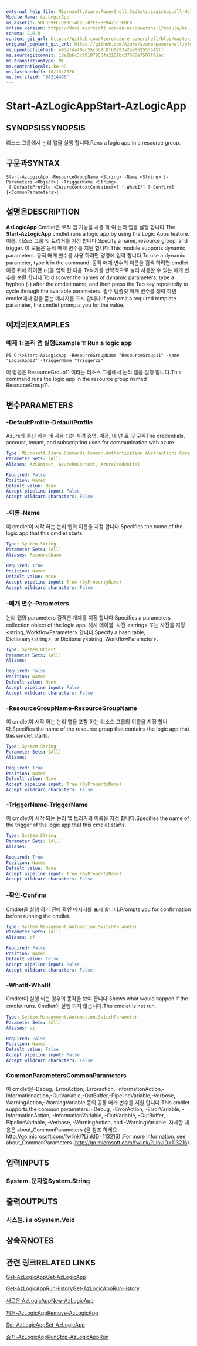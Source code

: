 ```yaml
---
external help file: Microsoft.Azure.PowerShell.Cmdlets.LogicApp.dll-Help.xml
Module Name: Az.LogicApp
ms.assetid: 50C359FC-D98C-4C2C-87EE-BE9A25C3EDC6
online version: https://docs.microsoft.com/en-us/powershell/module/az.logicapp/start-azlogicapp
schema: 2.0.0
content_git_url: https://github.com/Azure/azure-powershell/blob/master/src/LogicApp/LogicApp/help/Start-AzLogicApp.md
original_content_git_url: https://github.com/Azure/azure-powershell/blob/master/src/LogicApp/LogicApp/help/Start-AzLogicApp.md
ms.openlocfilehash: e93efdaf8ec55c3b7c8fb0793a24e062553545ff
ms.sourcegitcommit: 1de2b6c3c99197958fa2101bc37680e7507f91ac
ms.translationtype: MT
ms.contentlocale: ko-KR
ms.lasthandoff: 10/13/2020
ms.locfileid: "94214466"
---
```

# <span data-ttu-id="8b2f6-101">Start-AzLogicApp</span><span class="sxs-lookup"><span data-stu-id="8b2f6-101">Start-AzLogicApp</span></span>

## <span data-ttu-id="8b2f6-102">SYNOPSIS</span><span class="sxs-lookup"><span data-stu-id="8b2f6-102">SYNOPSIS</span></span>
<span data-ttu-id="8b2f6-103">리소스 그룹에서 논리 앱을 실행 합니다.</span><span class="sxs-lookup"><span data-stu-id="8b2f6-103">Runs a logic app in a resource group.</span></span>

## <span data-ttu-id="8b2f6-104">구문과</span><span class="sxs-lookup"><span data-stu-id="8b2f6-104">SYNTAX</span></span>

```
Start-AzLogicApp -ResourceGroupName <String> -Name <String> [-Parameters <Object>] -TriggerName <String>
 [-DefaultProfile <IAzureContextContainer>] [-WhatIf] [-Confirm] [<CommonParameters>]
```

## <span data-ttu-id="8b2f6-105">설명은</span><span class="sxs-lookup"><span data-stu-id="8b2f6-105">DESCRIPTION</span></span>
<span data-ttu-id="8b2f6-106">**AzLogicApp** Cmdlet은 로직 앱 기능을 사용 하 여 논리 앱을 실행 합니다.</span><span class="sxs-lookup"><span data-stu-id="8b2f6-106">The **Start-AzLogicApp** cmdlet runs a logic app by using the Logic Apps feature.</span></span>
<span data-ttu-id="8b2f6-107">이름, 리소스 그룹 및 트리거를 지정 합니다.</span><span class="sxs-lookup"><span data-stu-id="8b2f6-107">Specify a name, resource group, and trigger.</span></span>
<span data-ttu-id="8b2f6-108">이 모듈은 동적 매개 변수를 지원 합니다.</span><span class="sxs-lookup"><span data-stu-id="8b2f6-108">This module supports dynamic parameters.</span></span>
<span data-ttu-id="8b2f6-109">동적 매개 변수를 사용 하려면 명령에 입력 합니다.</span><span class="sxs-lookup"><span data-stu-id="8b2f6-109">To use a dynamic parameter, type it in the command.</span></span>
<span data-ttu-id="8b2f6-110">동적 매개 변수의 이름을 검색 하려면 cmdlet 이름 뒤에 하이픈 (-)을 입력 한 다음 Tab 키를 반복적으로 눌러 사용할 수 있는 매개 변수를 순환 합니다.</span><span class="sxs-lookup"><span data-stu-id="8b2f6-110">To discover the names of dynamic parameters, type a hyphen (-) after the cmdlet name, and then press the Tab key repeatedly to cycle through the available parameters.</span></span>
<span data-ttu-id="8b2f6-111">필수 템플릿 매개 변수를 생략 하면 cmdlet에서 값을 묻는 메시지를 표시 합니다.</span><span class="sxs-lookup"><span data-stu-id="8b2f6-111">If you omit a required template parameter, the cmdlet prompts you for the value.</span></span>

## <span data-ttu-id="8b2f6-112">예제의</span><span class="sxs-lookup"><span data-stu-id="8b2f6-112">EXAMPLES</span></span>

### <span data-ttu-id="8b2f6-113">예제 1: 논리 앱 실행</span><span class="sxs-lookup"><span data-stu-id="8b2f6-113">Example 1: Run a logic app</span></span>
```
PS C:\>Start-AzLogicApp -ResourceGroupName "ResourceGroup11" -Name "LogicApp03" -TriggerName "Trigger22"
```

<span data-ttu-id="8b2f6-114">이 명령은 ResourceGroup11 이라는 리소스 그룹에서 논리 앱을 실행 합니다.</span><span class="sxs-lookup"><span data-stu-id="8b2f6-114">This command runs the logic app in the resource group named ResourceGroup11.</span></span>

## <span data-ttu-id="8b2f6-115">변수</span><span class="sxs-lookup"><span data-stu-id="8b2f6-115">PARAMETERS</span></span>

### <span data-ttu-id="8b2f6-116">-DefaultProfile</span><span class="sxs-lookup"><span data-stu-id="8b2f6-116">-DefaultProfile</span></span>
<span data-ttu-id="8b2f6-117">Azure와 통신 하는 데 사용 되는 자격 증명, 계정, 테 넌 트 및 구독</span><span class="sxs-lookup"><span data-stu-id="8b2f6-117">The credentials, account, tenant, and subscription used for communication with azure</span></span>

```yaml
Type: Microsoft.Azure.Commands.Common.Authentication.Abstractions.Core.IAzureContextContainer
Parameter Sets: (All)
Aliases: AzContext, AzureRmContext, AzureCredential

Required: False
Position: Named
Default value: None
Accept pipeline input: False
Accept wildcard characters: False
```

### <span data-ttu-id="8b2f6-118">-이름</span><span class="sxs-lookup"><span data-stu-id="8b2f6-118">-Name</span></span>
<span data-ttu-id="8b2f6-119">이 cmdlet이 시작 하는 논리 앱의 이름을 지정 합니다.</span><span class="sxs-lookup"><span data-stu-id="8b2f6-119">Specifies the name of the logic app that this cmdlet starts.</span></span>

```yaml
Type: System.String
Parameter Sets: (All)
Aliases: ResourceName

Required: True
Position: Named
Default value: None
Accept pipeline input: True (ByPropertyName)
Accept wildcard characters: False
```

### <span data-ttu-id="8b2f6-120">-매개 변수</span><span class="sxs-lookup"><span data-stu-id="8b2f6-120">-Parameters</span></span>
<span data-ttu-id="8b2f6-121">논리 앱의 parameters 컬렉션 개체를 지정 합니다.</span><span class="sxs-lookup"><span data-stu-id="8b2f6-121">Specifies a parameters collection object of the logic app.</span></span>
<span data-ttu-id="8b2f6-122">해시 테이블, 사전 \<string\> 또는 사전을 지정 \<string, WorkflowParameter\> 합니다.</span><span class="sxs-lookup"><span data-stu-id="8b2f6-122">Specify a hash table, Dictionary\<string\>, or Dictionary\<string, WorkflowParameter\>.</span></span>

```yaml
Type: System.Object
Parameter Sets: (All)
Aliases:

Required: False
Position: Named
Default value: None
Accept pipeline input: False
Accept wildcard characters: False
```

### <span data-ttu-id="8b2f6-123">-ResourceGroupName</span><span class="sxs-lookup"><span data-stu-id="8b2f6-123">-ResourceGroupName</span></span>
<span data-ttu-id="8b2f6-124">이 cmdlet이 시작 하는 논리 앱을 포함 하는 리소스 그룹의 이름을 지정 합니다.</span><span class="sxs-lookup"><span data-stu-id="8b2f6-124">Specifies the name of the resource group that contains the logic app that this cmdlet starts.</span></span>

```yaml
Type: System.String
Parameter Sets: (All)
Aliases:

Required: True
Position: Named
Default value: None
Accept pipeline input: True (ByPropertyName)
Accept wildcard characters: False
```

### <span data-ttu-id="8b2f6-125">-TriggerName</span><span class="sxs-lookup"><span data-stu-id="8b2f6-125">-TriggerName</span></span>
<span data-ttu-id="8b2f6-126">이 cmdlet이 시작 되는 논리 앱 트리거의 이름을 지정 합니다.</span><span class="sxs-lookup"><span data-stu-id="8b2f6-126">Specifies the name of the trigger of the logic app that this cmdlet starts.</span></span>

```yaml
Type: System.String
Parameter Sets: (All)
Aliases:

Required: True
Position: Named
Default value: None
Accept pipeline input: True (ByPropertyName)
Accept wildcard characters: False
```

### <span data-ttu-id="8b2f6-127">-확인</span><span class="sxs-lookup"><span data-stu-id="8b2f6-127">-Confirm</span></span>
<span data-ttu-id="8b2f6-128">Cmdlet을 실행 하기 전에 확인 메시지를 표시 합니다.</span><span class="sxs-lookup"><span data-stu-id="8b2f6-128">Prompts you for confirmation before running the cmdlet.</span></span>

```yaml
Type: System.Management.Automation.SwitchParameter
Parameter Sets: (All)
Aliases: cf

Required: False
Position: Named
Default value: False
Accept pipeline input: False
Accept wildcard characters: False
```

### <span data-ttu-id="8b2f6-129">-WhatIf</span><span class="sxs-lookup"><span data-stu-id="8b2f6-129">-WhatIf</span></span>
<span data-ttu-id="8b2f6-130">Cmdlet이 실행 되는 경우의 동작을 보여 줍니다.</span><span class="sxs-lookup"><span data-stu-id="8b2f6-130">Shows what would happen if the cmdlet runs.</span></span>
<span data-ttu-id="8b2f6-131">Cmdlet이 실행 되지 않습니다.</span><span class="sxs-lookup"><span data-stu-id="8b2f6-131">The cmdlet is not run.</span></span>

```yaml
Type: System.Management.Automation.SwitchParameter
Parameter Sets: (All)
Aliases: wi

Required: False
Position: Named
Default value: False
Accept pipeline input: False
Accept wildcard characters: False
```

### <span data-ttu-id="8b2f6-132">CommonParameters</span><span class="sxs-lookup"><span data-stu-id="8b2f6-132">CommonParameters</span></span>
<span data-ttu-id="8b2f6-133">이 cmdlet은-Debug,-ErrorAction,-Erroraction,-InformationAction,-Informationaction,-OutVariable,-OutBuffer,-PipelineVariable,-Verbose,-WarningAction,-WarningVariable 등의 공통 매개 변수를 지원 합니다.</span><span class="sxs-lookup"><span data-stu-id="8b2f6-133">This cmdlet supports the common parameters: -Debug, -ErrorAction, -ErrorVariable, -InformationAction, -InformationVariable, -OutVariable, -OutBuffer, -PipelineVariable, -Verbose, -WarningAction, and -WarningVariable.</span></span> <span data-ttu-id="8b2f6-134">자세한 내용은 about_CommonParameters (을 참조 하세요 http://go.microsoft.com/fwlink/?LinkID=113216) .</span><span class="sxs-lookup"><span data-stu-id="8b2f6-134">For more information, see about_CommonParameters (http://go.microsoft.com/fwlink/?LinkID=113216).</span></span>

## <span data-ttu-id="8b2f6-135">입력</span><span class="sxs-lookup"><span data-stu-id="8b2f6-135">INPUTS</span></span>

### <span data-ttu-id="8b2f6-136">System. 문자열</span><span class="sxs-lookup"><span data-stu-id="8b2f6-136">System.String</span></span>

## <span data-ttu-id="8b2f6-137">출력</span><span class="sxs-lookup"><span data-stu-id="8b2f6-137">OUTPUTS</span></span>

### <span data-ttu-id="8b2f6-138">시스템. i a o</span><span class="sxs-lookup"><span data-stu-id="8b2f6-138">System.Void</span></span>

## <span data-ttu-id="8b2f6-139">상속자</span><span class="sxs-lookup"><span data-stu-id="8b2f6-139">NOTES</span></span>

## <span data-ttu-id="8b2f6-140">관련 링크</span><span class="sxs-lookup"><span data-stu-id="8b2f6-140">RELATED LINKS</span></span>

[<span data-ttu-id="8b2f6-141">Get-AzLogicApp</span><span class="sxs-lookup"><span data-stu-id="8b2f6-141">Get-AzLogicApp</span></span>](./Get-AzLogicApp.md)

[<span data-ttu-id="8b2f6-142">Get-AzLogicAppRunHistory</span><span class="sxs-lookup"><span data-stu-id="8b2f6-142">Get-AzLogicAppRunHistory</span></span>](./Get-AzLogicAppRunHistory.md)

[<span data-ttu-id="8b2f6-143">새로운 AzLogicApp</span><span class="sxs-lookup"><span data-stu-id="8b2f6-143">New-AzLogicApp</span></span>](./New-AzLogicApp.md)

[<span data-ttu-id="8b2f6-144">제거-AzLogicApp</span><span class="sxs-lookup"><span data-stu-id="8b2f6-144">Remove-AzLogicApp</span></span>](./Remove-AzLogicApp.md)

[<span data-ttu-id="8b2f6-145">Set-AzLogicApp</span><span class="sxs-lookup"><span data-stu-id="8b2f6-145">Set-AzLogicApp</span></span>](./Set-AzLogicApp.md)

[<span data-ttu-id="8b2f6-146">중지-AzLogicAppRun</span><span class="sxs-lookup"><span data-stu-id="8b2f6-146">Stop-AzLogicAppRun</span></span>](./Stop-AzLogicAppRun.md)



